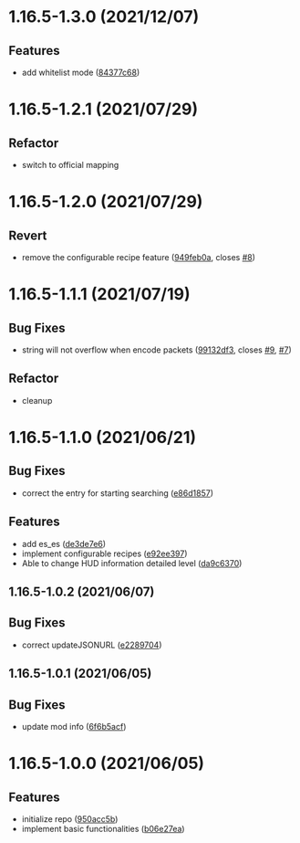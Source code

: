 <a name="1.16.5-1.3.0"></a>
# 1.16.5-1.3.0 (2021/12/07)


## Features

* add whitelist mode ([84377c68](https://github.com/Samarium150/StructuresCompass/commits/84377c68))
<a name="1.16.5-1.2.1"></a>
# 1.16.5-1.2.1 (2021/07/29)


## Refactor

* switch to official mapping
<a name="1.16.5-1.2.0"></a>
# 1.16.5-1.2.0 (2021/07/29)


## Revert

* remove the configurable recipe feature ([949feb0a](https://github.com/Samarium150/StructuresCompass/commits/949feb0a), closes [#8](https://github.com/Samarium150/StructuresCompass/issues/8))
<a name="1.16.5-1.1.1"></a>
# 1.16.5-1.1.1 (2021/07/19)


## Bug Fixes

* string will not overflow when encode packets ([99132df3](https://github.com/Samarium150/StructuresCompass/commits/99132df3), closes [#9](https://github.com/Samarium150/StructuresCompass/issues/9), [#7](https://github.com/Samarium150/StructuresCompass/issues/7))

## Refactor

* cleanup
<a name="1.16.5-1.1.0"></a>
# 1.16.5-1.1.0 (2021/06/21)


## Bug Fixes

* correct the entry for starting searching ([e86d1857](https://github.com/Samarium150/StructuresCompass/commits/e86d1857))

## Features

* add es_es ([de3de7e6](https://github.com/Samarium150/StructuresCompass/commits/de3de7e6))
* implement configurable recipes ([e92ee397](https://github.com/Samarium150/StructuresCompass/commits/e92ee397))
* Able to change HUD information detailed level ([da9c6370](https://github.com/Samarium150/StructuresCompass/commits/da9c6370))
<a name="1.16.5-1.0.2"></a>
## 1.16.5-1.0.2 (2021/06/07)


## Bug Fixes

* correct updateJSONURL ([e2289704](https://github.com/Samarium150/StructuresCompass/commits/e2289704))
<a name="1.16.5-1.0.1"></a>
## 1.16.5-1.0.1 (2021/06/05)


## Bug Fixes

* update mod info ([6f6b5acf](https://github.com/Samarium150/StructuresCompass/commits/6f6b5acf))
<a name="1.0.0"></a>
# 1.16.5-1.0.0 (2021/06/05)


## Features

* initialize repo ([950acc5b](https://github.com/Samarium150/StructuresCompass/commits/950acc5b))
* implement basic functionalities ([b06e27ea](https://github.com/Samarium150/StructuresCompass/commits/b06e27ea))
